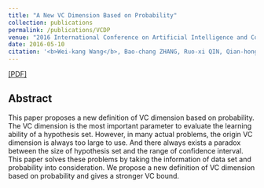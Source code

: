 ```yaml
---
title: "A New VC Dimension Based on Probability"
collection: publications
permalink: /publications/VCDP
venue: "2016 International Conference on Artificial Intelligence and Computer Science (AICS 2016)"
date: 2016-05-10
citation: '<b>Wei-kang Wang</b>, Bao-chang ZHANG, Ruo-xi QIN, Qian-hong YAN and Hao-tian JIANG. <i>2016 International Conference on Artificial Intelligence and Computer Science.</i>.'
---
```

[[PDF]](http://dpi-proceedings.com/index.php/dtcse/article/viewFile/8239/7812)

## Abstract
This paper proposes a new definition of VC dimension based on probability. The VC dimension is the most important parameter to evaluate the learning ability of a hypothesis set. However, in many actual problems, the origin VC dimension is always too large to use. And there
always exists a paradox between the size of hypothesis set and the range of confidence interval. This paper solves these problems by taking the information of data set and probability into consideration. We propose a new definition of VC dimension based on probability and gives a stronger VC bound.
